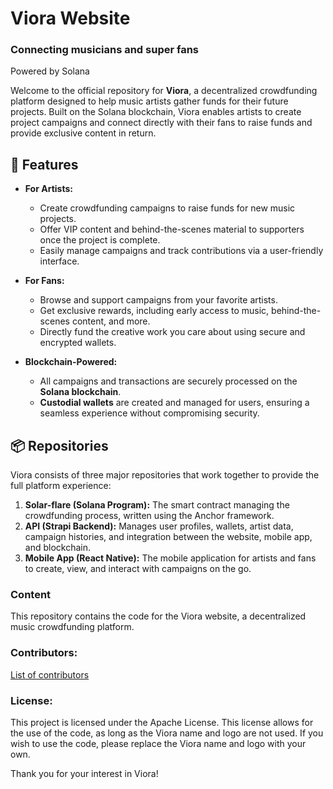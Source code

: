 # Viora Website

### Connecting musicians and super fans
Powered by Solana


Welcome to the official repository for **Viora**, a decentralized crowdfunding platform designed to help music artists gather funds for their future projects. Built on the Solana blockchain, Viora enables artists to create project campaigns and connect directly with their fans to raise funds and provide exclusive content in return.

## 🌟 Features

- **For Artists:**
  - Create crowdfunding campaigns to raise funds for new music projects.
  - Offer VIP content and behind-the-scenes material to supporters once the project is complete.
  - Easily manage campaigns and track contributions via a user-friendly interface.

- **For Fans:**
  - Browse and support campaigns from your favorite artists.
  - Get exclusive rewards, including early access to music, behind-the-scenes content, and more.
  - Directly fund the creative work you care about using secure and encrypted wallets.

- **Blockchain-Powered:**
  - All campaigns and transactions are securely processed on the **Solana blockchain**.
  - **Custodial wallets** are created and managed for users, ensuring a seamless experience without compromising security.

## 📦 Repositories

Viora consists of three major repositories that work together to provide the full platform experience:

1. **Solar-flare (Solana Program):** The smart contract managing the crowdfunding process, written using the Anchor framework.
2. **API (Strapi Backend):** Manages user profiles, wallets, artist data, campaign histories, and integration between the website, mobile app, and blockchain.
3. **Mobile App (React Native):** The mobile application for artists and fans to create, view, and interact with campaigns on the go.


### Content
This repository contains the code for the Viora website, a decentralized music crowdfunding platform.


### Contributors:
[List of contributors](https://github.com/viora/website/graphs/contributors)


### License:

This project is licensed under the Apache License. This license allows for the use of the code, as long as the Viora name and logo are not used. If you wish to use the code, please replace the Viora name and logo with your own.


Thank you for your interest in Viora!
